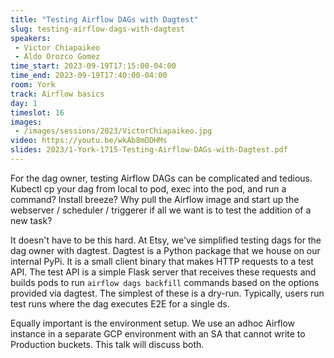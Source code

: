 ```yaml
---
title: "Testing Airflow DAGs with Dagtest"
slug: testing-airflow-dags-with-dagtest
speakers:
 - Victor Chiapaikeo
 - Aldo Orozco Gomez
time_start: 2023-09-19T17:15:00-04:00
time_end: 2023-09-19T17:40:00-04:00
room: York
track: Airflow basics
day: 1
timeslot: 16
images:
 - /images/sessions/2023/VictorChiapaikeo.jpg
video: https://youtu.be/wkAb8mDDHMs
slides: 2023/1-York-1715-Testing-Airflow-DAGs-with-Dagtest.pdf
---
```


For the dag owner, testing Airflow DAGs can be complicated and tedious. Kubectl cp your dag from local to pod, exec into the pod, and run a command? Install breeze? Why pull the Airflow image and start up the webserver / scheduler / triggerer if all we want is to test the addition of a new task?
 
 
 
 It doesn't have to be this hard. At Etsy, we've simplified testing dags for the dag owner with dagtest. Dagtest is a Python package that we house on our internal PyPi. It is a small client binary that makes HTTP requests to a test API. The test API is a simple Flask server that receives these requests and builds pods to run `airflow dags backfill` commands based on the options provided via dagtest. The simplest of these is a dry-run. Typically, users run test runs where the dag executes E2E for a single ds.
 
 
 
 Equally important is the environment setup. We use an adhoc Airflow instance in a separate GCP environment with an SA that cannot write to Production buckets. This talk will discuss both.